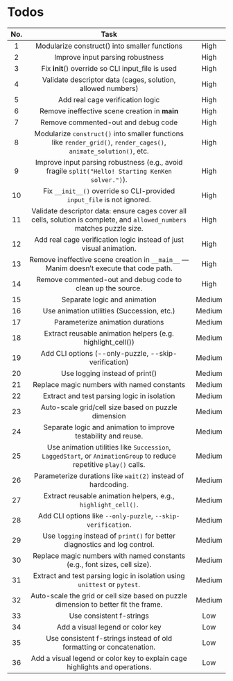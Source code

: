 # Todos

| No. |                                                           Task                                                           |        |
|:---:|:------------------------------------------------------------------------------------------------------------------------:|:------:|
|   1 | Modularize construct() into smaller functions                                                                            | High   |
|   2 | Improve input parsing robustness                                                                                         | High   |
|   3 | Fix __init__() override so CLI input_file is used                                                                        | High   |
|   4 | Validate descriptor data (cages, solution, allowed numbers)                                                              | High   |
|   5 | Add real cage verification logic                                                                                         | High   |
|   6 | Remove ineffective scene creation in __main__                                                                            | High   |
|   7 | Remove commented-out and debug code                                                                                      | High   |
|   8 | Modularize `construct()` into smaller functions like `render_grid()`, `render_cages()`, `animate_solution()`, etc.       | High   |
|   9 | Improve input parsing robustness (e.g., avoid fragile `split("Hello! Starting KenKen solver.")`).                        | High   |
|  10 | Fix `__init__()` override so CLI-provided `input_file` is not ignored.                                                   | High   |
|  11 | Validate descriptor data: ensure cages cover all cells, solution is complete, and `allowed_numbers` matches puzzle size. | High   |
|  12 | Add real cage verification logic instead of just visual animation.                                                       | High   |
|  13 | Remove ineffective scene creation in `__main__` — Manim doesn’t execute that code path.                                  | High   |
|  14 | Remove commented-out and debug code to clean up the source.                                                              | High   |
|  15 | Separate logic and animation                                                                                             | Medium |
|  16 | Use animation utilities (Succession, etc.)                                                                               | Medium |
|  17 | Parameterize animation durations                                                                                         | Medium |
|  18 | Extract reusable animation helpers (e.g. highlight_cell())                                                               | Medium |
|  19 | Add CLI options (--only-puzzle, --skip-verification)                                                                     | Medium |
|  20 | Use logging instead of print()                                                                                           | Medium |
|  21 | Replace magic numbers with named constants                                                                               | Medium |
|  22 | Extract and test parsing logic in isolation                                                                              | Medium |
|  23 | Auto-scale grid/cell size based on puzzle dimension                                                                      | Medium |
|  24 | Separate logic and animation to improve testability and reuse.                                                           | Medium |
|  25 | Use animation utilities like `Succession`, `LaggedStart`, or `AnimationGroup` to reduce repetitive `play()` calls.       | Medium |
|  26 | Parameterize durations like `wait(2)` instead of hardcoding.                                                             | Medium |
|  27 | Extract reusable animation helpers, e.g., `highlight_cell()`.                                                            | Medium |
|  28 | Add CLI options like `--only-puzzle`, `--skip-verification`.                                                             | Medium |
|  29 | Use `logging` instead of `print()` for better diagnostics and log control.                                               | Medium |
|  30 | Replace magic numbers with named constants (e.g., font sizes, cell size).                                                | Medium |
|  31 | Extract and test parsing logic in isolation using `unittest` or `pytest`.                                                | Medium |
|  32 | Auto-scale the grid or cell size based on puzzle dimension to better fit the frame.                                      | Medium |
|  33 | Use consistent f-strings                                                                                                 | Low    |
|  34 | Add a visual legend or color key                                                                                         | Low    |
|  35 | Use consistent f-strings instead of old formatting or concatenation.                                                     | Low    |
|  36 | Add a visual legend or color key to explain cage highlights and operations.                                              | Low    |